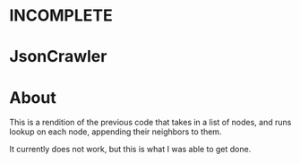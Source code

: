 # INCOMPLETE

# JsonCrawler

# About
This is a rendition of the previous code that takes in a list of nodes, and runs lookup on each node, appending their neighbors to them.

It currently does not work, but this is what I was able to get done.